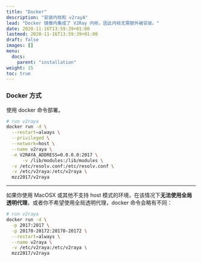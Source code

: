 ```yaml
---
title: "Docker"
description: "安装内核和 v2rayA"
lead: "Docker 镜像内集成了 V2Ray 内核，因此内核无需额外被安装。"
date: 2020-11-16T13:59:39+01:00
lastmod: 2020-11-16T13:59:39+01:00
draft: false
images: []
menu:
  docs:
    parent: "installation"
weight: 15
toc: true
---
```


### Docker 方式

使用 docker 命令部署。

  ```bash
  # run v2raya
  docker run -d \
    --restart=always \
    --privileged \
    --network=host \
    --name v2raya \
    -e V2RAYA_ADDRESS=0.0.0.0:2017 \
        -v /lib/modules:/lib/modules \
    -v /etc/resolv.conf:/etc/resolv.conf \
    -v /etc/v2raya:/etc/v2raya \
    mzz2017/v2raya
  ```

---

如果你使用 MacOSX 或其他不支持 host 模式的环境，在该情况下**无法使用全局透明代理**，或者你不希望使用全局透明代理，docker 命令会略有不同：

  ```bash
  # run v2raya
  docker run -d \
    -p 2017:2017 \
    -p 20170-20172:20170-20172 \
    --restart=always \
    --name v2raya \
    -v /etc/v2raya:/etc/v2raya \
    mzz2017/v2raya
  ```
